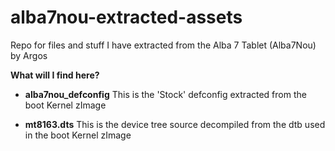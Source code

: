 # alba7nou-extracted-assets
Repo for files and stuff I have extracted from the Alba 7 Tablet (Alba7Nou) by Argos

**What will I find here?**
- **alba7nou_defconfig**
    This is the 'Stock' defconfig extracted from the boot Kernel zImage
    
- **mt8163.dts** 
    This is the device tree source decompiled from the dtb used in the boot Kernel zImage
